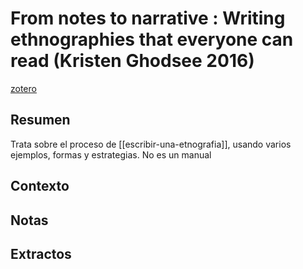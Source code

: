 # From notes to narrative : Writing ethnographies that everyone can read (Kristen Ghodsee 2016)
[zotero](zotero://select/items/@ghodsee2016)

## Resumen

Trata sobre el proceso de [[escribir-una-etnografia]], usando varios ejemplos, formas y estrategias. No es un manual

## Contexto

## Notas



## Extractos

